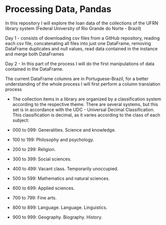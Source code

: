 # Processing Data, Pandas
In this repository I will explore the loan data of the collections of the UFRN library system (Federal University of Rio Grande do Norte - Brazil)

Day 1 - consists of downloading csv files from a GitHub repository, reading each csv file, concatenating all files into just one DataFrame, removing DataFrame duplicates 
and null values, read data contained in the instance and merge both DataFrames


Day 2 - In this part of the process I will do the first manipulations of data contained in the DataFrame.
    
   The current DataFrame columns are in Portuguese-Brazil, for a better understanding of the whole process I will first perform a column translation process
 
 - The collection items in a library are organized by a classification system according to the respective theme. There are several systems, but this set is in accordance with the UDC - Universal Decimal Classification. This classification is decimal, as it varies according to the class of each subject:
 
 - 000 to 099: Generalities. Science and knowledge.
 - 100 to 199: Philosophy and psychology.
 - 200 to 299: Religion.
 - 300 to 399: Social sciences.
 - 400 to 499: Vacant class. Temporarily unoccupied.
 - 500 to 599: Mathematics and natural sciences.
 - 600 to 699: Applied sciences.
 - 700 to 799: Fine arts.
 - 800 to 899: Language. Language. Linguistics.
 - 900 to 999: Geography. Biography. History.
